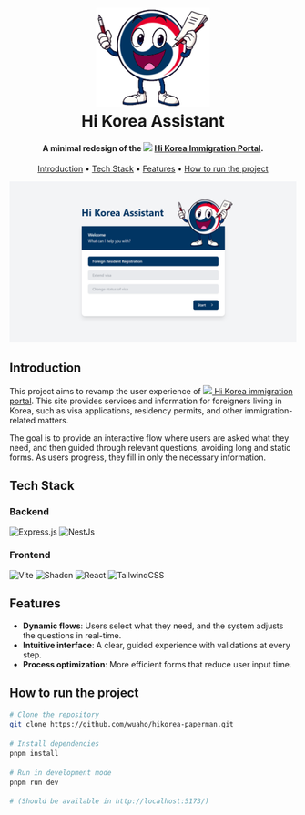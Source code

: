 <h1 align="center" >
  <img src="media/hikorea-mascot.png" alt="HiKorea Mascot" width="200" />
  <br>
  Hi Korea Assistant
  <br>
</h1>
<h4 align="center">A minimal redesign of the <img src="https://cdn-icons-png.flaticon.com/512/197/197582.png" width="13"/> <a href="https://www.hikorea.go.kr/Main.pt" target="_blank"> Hi Korea Immigration Portal</a>.</h4>

<p align="center">
  <a href="#introduction">Introduction</a> •
  <a href="#tech-stack">Tech Stack</a> •
  <a href="#features">Features</a> •
  <a href="#how-to-run-the-project">How to run the project</a>
</p>

<img src="media/home3.png" alt="Hi Korea Home" />

## Introduction

This project aims to revamp the user experience of [<img src="https://cdn-icons-png.flaticon.com/512/197/197582.png" width="13"/> Hi Korea immigration portal](https://www.hikorea.go.kr/Main.pt). This site provides services and information for foreigners living in Korea, such as visa applications, residency permits, and other immigration-related matters.

The goal is to provide an interactive flow where users are asked what they need, and then guided through relevant questions, avoiding long and static forms. As users progress, they fill in only the necessary information.

## Tech Stack

### Backend

![Express.js](https://img.shields.io/badge/express.js-%23404d59.svg?style=for-the-badge&logo=express&logoColor=%2361DAFB)
![NestJs](https://img.shields.io/badge/-NestJs-ea2845?style=for-the-badge&logo=nestjs&logoColor=white)

### Frontend

![Vite](https://img.shields.io/badge/vite-%23646CFF.svg?style=for-the-badge&logo=vite&logoColor=white)
![Shadcn](https://img.shields.io/badge/shadcn%2Fui-000000?style=for-the-badge&logo=shadcnui&logoColor=white)
![React](https://img.shields.io/badge/react-%2320232a.svg?style=for-the-badge&logo=react&logoColor=%2361DAFB)
![TailwindCSS](https://img.shields.io/badge/tailwindcss-%2338B2AC.svg?style=for-the-badge&logo=tailwind-css&logoColor=white)

## Features

- **Dynamic flows**: Users select what they need, and the system adjusts the questions in real-time.
- **Intuitive interface**: A clear, guided experience with validations at every step.
- **Process optimization**: More efficient forms that reduce user input time.

## How to run the project

```bash
# Clone the repository
git clone https://github.com/wuaho/hikorea-paperman.git

# Install dependencies
pnpm install

# Run in development mode
pnpm run dev

# (Should be available in http://localhost:5173/)
```
